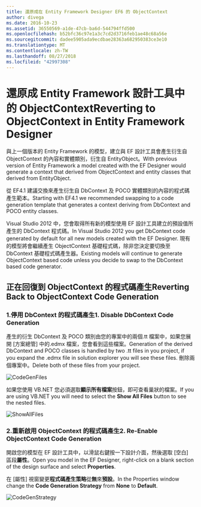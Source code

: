 ```yaml
---
title: 還原成在 Entity Framework Designer EF6 的 ObjectContext
author: divega
ms.date: 2016-10-23
ms.assetid: 36550569-a1de-47cb-ba6d-544794ffd500
ms.openlocfilehash: b52bfc36c97e1a3c7cd2d3716feb1ae48c68a56e
ms.sourcegitcommit: dadee5905ada9ecdbae28363a682950383ce3e10
ms.translationtype: MT
ms.contentlocale: zh-TW
ms.lasthandoff: 08/27/2018
ms.locfileid: "42997308"
---
```

# <a name="reverting-to-objectcontext-in-entity-framework-designer"></a><span data-ttu-id="e3373-102">還原成 Entity Framework 設計工具中的 ObjectContext</span><span class="sxs-lookup"><span data-stu-id="e3373-102">Reverting to ObjectContext in Entity Framework Designer</span></span>
<span data-ttu-id="e3373-103">與上一個版本的 Entity Framework 的模型，建立與 EF 設計工具會產生衍生自 ObjectContext 的內容和實體類別，衍生自 EntityObject。</span><span class="sxs-lookup"><span data-stu-id="e3373-103">With previous version of Entity Framework a model created with the EF Designer would generate a context that derived from ObjectContext and entity classes that derived from EntityObject.</span></span>

<span data-ttu-id="e3373-104">從 EF4.1 建議交換來產生衍生自 DbContext 及 POCO 實體類別的內容的程式碼產生範本。</span><span class="sxs-lookup"><span data-stu-id="e3373-104">Starting with EF4.1 we recommended swapping to a code generation template that generates a context deriving from DbContext and POCO entity classes.</span></span>

<span data-ttu-id="e3373-105">Visual Studio 2012 中，您會取得所有新的模型使用 EF 設計工具建立的預設值所產生的 DbContext 程式碼。</span><span class="sxs-lookup"><span data-stu-id="e3373-105">In Visual Studio 2012 you get DbContext code generated by default for all new models created with the EF Designer.</span></span> <span data-ttu-id="e3373-106">現有的模型將會繼續產生 ObjectContext 基礎程式碼，除非您決定要切換至 DbContext 基礎程式碼產生器。</span><span class="sxs-lookup"><span data-stu-id="e3373-106">Existing models will continue to generate ObjectContext based code unless you decide to swap to the DbContext based code generator.</span></span>

## <a name="reverting-back-to-objectcontext-code-generation"></a><span data-ttu-id="e3373-107">正在回復到 ObjectContext 的程式碼產生</span><span class="sxs-lookup"><span data-stu-id="e3373-107">Reverting Back to ObjectContext Code Generation</span></span>

### <a name="1-disable-dbcontext-code-generation"></a><span data-ttu-id="e3373-108">1.停用 DbContext 的程式碼產生</span><span class="sxs-lookup"><span data-stu-id="e3373-108">1. Disable DbContext Code Generation</span></span>

<span data-ttu-id="e3373-109">產生的衍生 DbContext 及 POCO 類別由您的專案中的兩個.tt 檔案中，如果您展開 [方案總管] 中的.edmx 檔案，您會看到這些檔案。</span><span class="sxs-lookup"><span data-stu-id="e3373-109">Generation of the derived DbContext and POCO classes is handled by two .tt files in you project, if you expand the .edmx file in solution explorer you will see these files.</span></span> <span data-ttu-id="e3373-110">刪除兩個專案中。</span><span class="sxs-lookup"><span data-stu-id="e3373-110">Delete both of these files from your project.</span></span>

![CodeGenFiles](~/ef6/media/codegenfiles.png)

<span data-ttu-id="e3373-112">如果您使用 VB.NET 您必須選取**顯示所有檔案**按鈕，即可查看巢狀的檔案。</span><span class="sxs-lookup"><span data-stu-id="e3373-112">If you are using VB.NET you will need to select the **Show All Files** button to see the nested files.</span></span>

![ShowAllFiles](~/ef6/media/showallfiles.png)

### <a name="2-re-enable-objectcontext-code-generation"></a><span data-ttu-id="e3373-114">2.重新啟用 ObjectContext 的程式碼產生</span><span class="sxs-lookup"><span data-stu-id="e3373-114">2. Re-Enable ObjectContext Code Generation</span></span>

<span data-ttu-id="e3373-115">開啟您的模型在 EF 設計工具中，以滑鼠右鍵按一下設計介面，然後選取 [空白] 區段**屬性**。</span><span class="sxs-lookup"><span data-stu-id="e3373-115">Open you model in the EF Designer, right-click on a blank section of the design surface and select **Properties**.</span></span>

<span data-ttu-id="e3373-116">在 [屬性] 視窗變更**程式碼產生策略**從**無**來**預設**。</span><span class="sxs-lookup"><span data-stu-id="e3373-116">In the Properties window change the **Code Generation Strategy** from **None** to **Default**.</span></span>

![CodeGenStrategy](~/ef6/media/codegenstrategy.png)
